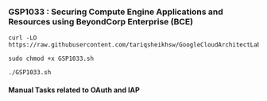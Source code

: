 ### GSP1033 : Securing Compute Engine Applications and Resources using BeyondCorp Enterprise (BCE) 


```
curl -LO https://raw.githubusercontent.com/tariqsheikhsw/GoogleCloudArchitectLabs/main/Solutions/GSP1033.sh

sudo chmod +x GSP1033.sh

./GSP1033.sh
```

#### Manual Tasks related to OAuth and IAP 
